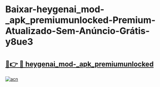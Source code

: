# Baixar-heygenai_mod-_apk_premiumunlocked-Premium-Atualizado-Sem-Anúncio-Grátis-y8ue3

# <h2><a href="https://dikekz.esa.edu.pl?src=heygenai_mod-_apk_premiumunlocked&ref=y8ue3">🔗👉 🔴 heygenai_mod-_apk_premiumunlocked</a></h2>

[![acn](https://github.com/user-attachments/assets/0f9c940e-d8b0-45ae-aac7-cd30a18b3e1c)](https://dikekz.esa.edu.pl?src=heygenai_mod-_apk_premiumunlocked&ref=y8ue3)

